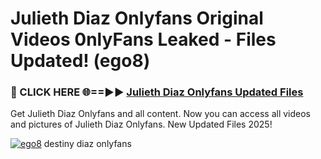 # Julieth Diaz Onlyfans Original Videos 0nlyFans Leaked - Files Updated! (ego8)

<h3>🔴 CLICK HERE 🌐==►► <a href="https://tinyurl.com/brd5kh86" rel="nofollow">Julieth Diaz Onlyfans Updated Files</a></h3>

Get Julieth Diaz Onlyfans and all content. Now you can access all videos and pictures of Julieth Diaz Onlyfans. New Updated Files 2025!

[![ego8](https://i.imgur.com/K7sEzmb.gif)](https://tinyurl.com/brd5kh86)
destiny diaz onlyfans